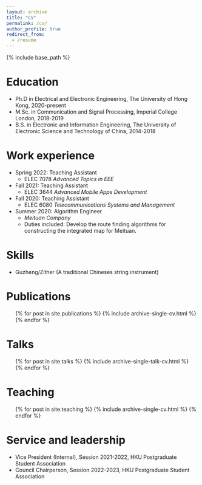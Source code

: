 ```yaml
---
layout: archive
title: "CV"
permalink: /cv/
author_profile: true
redirect_from:
  - /resume
---
```


{% include base_path %}

Education
======
* Ph.D in Electrical and Electronic Engineering, The University of Hong Kong, 2020-present
* M.Sc. in Communication and Signal Processing, Imperial College London, 2018-2019
* B.S. in Electronic and Information Engineering, The University of Electronic Science and Technology of China, 2014-2018

Work experience
======
* Spring 2022: Teaching Assistant 
    * ELEC 7078 *Advanced Topics in EEE* 
* Fall 2021: Teaching Assistant 
    * ELEC 3644 *Advanced Mobile Apps Development*
* Fall 2020: Teaching Assistant  
    * ELEC 6080 *Telecommunications Systems and Management*
* Summer 2020: Algorithm Engineer
  * *Meituan Company*
  * Duties included: Develop the route finding algorithms for constructing the integrated map for Meituan.

  
Skills
======
* Guzheng/Zither (A traditional Chineses string instrument)

Publications
======
  <ul>{% for post in site.publications %}
    {% include archive-single-cv.html %}
  {% endfor %}</ul>
  
Talks
======
  <ul>{% for post in site.talks %}
    {% include archive-single-talk-cv.html %}
  {% endfor %}</ul>
  
Teaching
======
  <ul>{% for post in site.teaching %}
    {% include archive-single-cv.html %}
  {% endfor %}</ul>
  
Service and leadership
======
* Vice President (Internal), Session 2021-2022, HKU Postgraduate Student Association
* Council Chairperson, Session 2022-2023, HKU Postgraduate Student Association 

